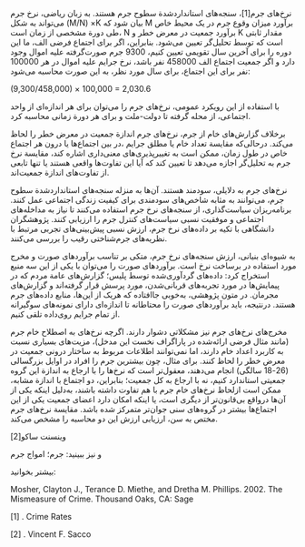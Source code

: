   نرخ‌های جرم[1]، سنجه‌های استانداردشدة سطوح جرم هستند. به زبان ریاضی، نرخ جرم می‌تواند به شکل (M/N) ×K بیان شود که M برآورد میزان وقوع جرم در یک محیط خاص طی دورة مشخصی از زمان است، N برآورد جمعیت در معرض خطر و K مقدار ثابتی است که توسط تحلیل‌گر تعیین می‌شود. بنابراین، اگر برای اجتماع فرضی الف، ما این دوره را برای آخرین سال تقویمی تعیین کنیم، 9300 جرم صورت‌گرفته علیه اموال وجود دارد و اگر جمعیت اجتماع الف 458000 نفر باشد، نرخ جرایم علیه اموال در هر 100000 نفر برای این اجتماع، برای سال مورد نظر، به این صورت محاسبه می‌شود:

(9,300/458,000) × 100,000 = 2,030.6

با استفاده از این رویکرد عمومی، نرخ‌های جرم را می‌توان برای هر اندازه‌ای از واحد اجتماعی، از محله گرفته تا دولت-ملت و برای هر دورة زمانی محاسبه کرد.

برخلاف گزارش‌های خام از جرم، نرخ‌های جرم اندازة جمعیت در معرض خطر را لحاظ می‌کند. درحالی‌که مقایسة تعداد خام یا مطلق جرایم ،در بین اجتماع‌ها یا درون هر اجتماع خاص در طول زمان، ممکن است به تغییرپذیری‌های معنی‌داری اشاره کند، مقایسة نرخ جرم به تحلیل‌گر اجازه می‌دهد تا تعیین کند که آیا این تفاوت‌ها واقعی هستند یا تنها تابعی از تفاوت‌های اندازة جمعیت‌اند.

نرخ‌های جرم به دلایلی، سودمند هستند. آن‌ها به منزله سنجه‌های استانداردشدة سطوح جرم، می‌توانند به مثابه شاخص‌های سودمندی برای کیفیت زندگی اجتماعی عمل کنند. برنامه‌ریزان سیاست‌گذاری، از سنجه‌های نرخ جرم استفاده می‌کنند تا نیاز به مداخله‌های اجتماعی و موفقیت نسبی سیاست‌های کنترل جرم را ارزیابی کنند. پژوهشگران دانشگاهی با تکیه بر داده‌های نرخ جرم، ارزش نسبی پیش‌بینی‌های تجربی مرتبط با نظریه‌های جرم‌شناختی رقیب را بررسی می‌کنند.

به شیوه‌ای بنیانی، ارزش سنجه‌های نرخ جرم، متکی بر تناسب برآوردهای صورت و مخرج مورد استفاده در برساخت نرخ است. برآوردهای صورت را می‌توان با یکی از این سه منبع استخراج کرد: داده‌های گردآوری‌شده توسط پلیس؛ گزارش‌های عامة مردم که در پیمایش‌ها در مورد تجربه‌های قربانی‌شدن، مورد پرسش قرار گرفته‌اند و گزارش‌های مجرمان. در متون پژوهشی، به‌خوبی جاافتاده که هریک از این‌ها، منابع داده‌های جرم هستند. درنتیجه، باید برآوردهای صورت را محتاطانه تا اندازه‌ای دارای نمونه‌های سوگیرانه از تمام جرایم روی‌داده تلقی کنیم.

مخرج‌های نرخ‌های جرم نیز مشکلاتی دشوار دارند. اگرچه نرخ‌های به اصطلاح خام جرم (مانند مثال فرضی ارائه‌شده در پاراگراف نخست این مدخل)، مزیت‌های بسیاری نسبت به کاربرد اعداد خام دارند، اما نمی‌توانند اطلاعات مربوط به ساختار درونی جمعیت در معرض خطر را لحاظ کنند. برای مثال، چون بیشترین جرم را افراد در اوایل بزرگسالی (26-18 سالگی) انجام می‌دهند، معقول‌تر است که نرخ‌ها را با ارجاع به اندازة این گروه جمعیتی استاندارد کنیم، نه با ارجاع به کل جمعیت؛ بنابراین، دو اجتماع با اندازة مشابه، ممکن است ازلحاظ نرخ‌های خام جرم با هم تفاوت داشته باشند، به‌دلیل اینکه یکی از آن‌ها درواقع بی‌قانون‌تر از دیگری است، یا اینکه امکان دارد اعضای جمعیت یکی از این اجتماع‌ها بیشتر در گروه‌های سنی جوان‌تر متمرکز شده باشد. مقایسة نرخ‌های جرم مختص به سن، ارزیابی ارزش این دو محاسبه را مشخص می‌کند.

 وینسنت ساکو[2]

 و نیز ببینید: جرم؛ امواج جرم

بیشتر بخوانید:

Mosher, Clayton J., Terance D. Miethe, and Dretha M. Phillips. 2002. The Mismeasure of Crime. Thousand Oaks, CA: Sage

 [1] . Crime Rates

 [2] . Vincent F. Sacco 

 

 

 